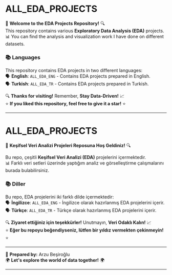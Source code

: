 # ALL_EDA_PROJECTS

📁 **Welcome to the EDA Projects Repository!** 🔍  
This repository contains various **Exploratory Data Analysis (EDA)** projects.  
📊 You can find the analysis and visualization work I have done on different datasets.

### 📚 Languages
This repository contains EDA projects in two different languages:  
🗣️ **English**: `ALL_EDA_ENG` - Contains EDA projects prepared in English.  
🗣️ **Turkish**: `ALL_EDA_TR` - Contains EDA projects prepared in Turkish.

🔍 **Thanks for visiting!** Remember, **Stay Data-Driven!** 📈  
⭐ **If you liked this repository, feel free to give it a star!** ⭐

---

# ALL_EDA_PROJECTS

📁 **Keşifsel Veri Analizi Projeleri Reposuna Hoş Geldiniz!** 🔍

Bu repo, çeşitli **Keşifsel Veri Analizi (EDA)** projelerini içermektedir.  
📊 Farklı veri setleri üzerinde yaptığım analiz ve görselleştirme çalışmalarını burada bulabilirsiniz.

### 📚 Diller
Bu repo, EDA projelerini iki farklı dilde içermektedir:  
🗣️ **İngilizce**: `ALL_EDA_ENG` - İngilizce olarak hazırlanmış EDA projelerini içerir.  
🗣️ **Türkçe**: `ALL_EDA_TR` - Türkçe olarak hazırlanmış EDA projelerini içerir.

🔍 **Ziyaret ettiğiniz için teşekkürler!** Unutmayın, **Veri Odaklı Kalın!** 📈  
⭐ **Eğer bu repoyu beğendiyseniz, lütfen bir yıldız vermekten çekinmeyin!** ⭐

---

👤 **Prepared by:** Arzu Beşiroğlu  
🌍 **Let's explore the world of data together!** 🌍

---



